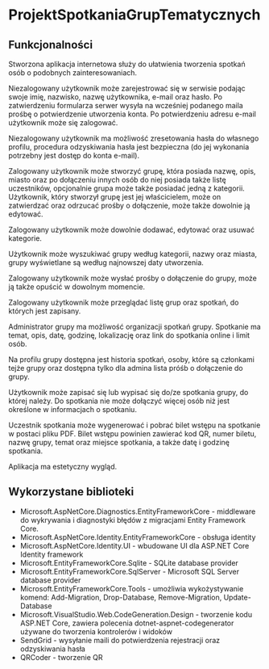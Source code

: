 # ProjektSpotkaniaGrupTematycznych
## Funkcjonalności
Stworzona aplikacja internetowa służy do ułatwienia tworzenia spotkań osób o podobnych zainteresowaniach.  

Niezalogowany użytkownik może zarejestrować się w serwisie podając swoje imię, nazwisko, nazwę użytkownika, e-mail oraz hasło. Po zatwierdzeniu formularza serwer wysyła na wcześniej podanego maila prośbę o potwierdzenie utworzenia konta. Po potwierdzeniu adresu e-mail użytkownik może się zalogować.  

Niezalogowany użytkownik ma możliwość zresetowania hasła do własnego profilu, procedura odzyskiwania hasła jest bezpieczna (do jej wykonania potrzebny jest dostęp do konta e-mail). 

 Zalogowany użytkownik może stworzyć grupę, która posiada nazwę, opis, miasto oraz po dołączeniu innych osób do niej posiada także listę uczestników, opcjonalnie grupa może także posiadać jedną z kategorii. Użytkownik, który stworzył grupę jest jej właścicielem, może on zatwierdzać oraz odrzucać prośby o dołączenie, może także dowolnie ją edytować.  

Zalogowany użytkownik może dowolnie dodawać, edytować oraz usuwać kategorie.  

Użytkownik może wyszukiwać grupy według kategorii, nazwy oraz miasta, grupy wyświetlane są według najnowszej daty utworzenia.  

Zalogowany użytkownik może wysłać prośby o dołączenie do grupy, może ją także opuścić w dowolnym momencie. 

Zalogowany użytkownik może przeglądać listę grup oraz spotkań, do których jest zapisany. 

Administrator grupy ma możliwość organizacji spotkań grupy. Spotkanie ma temat, opis, datę, godzinę, lokalizację oraz link do spotkania online i limit osób.  

Na profilu grupy dostępna jest historia spotkań, osoby, które są członkami tejże grupy oraz dostępna tylko dla admina lista próśb o dołączenie do grupy. 

Użytkownik może zapisać się lub wypisać się do/ze spotkania grupy, do której należy. Do spotkania nie może dołączyć więcej osób niż jest określone w informacjach o spotkaniu. 

Uczestnik spotkania może wygenerować i pobrać bilet wstępu na spotkanie w postaci pliku PDF. Bilet wstępu powinien zawierać kod QR, numer biletu, nazwę grupy, temat oraz miejsce spotkania, a także datę i godzinę spotkania. 

Aplikacja ma estetyczny wygląd. 

## Wykorzystane biblioteki
- Microsoft.AspNetCore.Diagnostics.EntityFrameworkCore - middleware do wykrywania i diagnostyki błędów z migracjami Entity Framework Core.
- Microsoft.AspNetCore.Identity.EntityFrameworkCore - obsługa identity
- Microsoft.AspNetCore.Identity.UI - wbudowane UI dla ASP.NET Core Identity framework
- Microsoft.EntityFrameworkCore.Sqlite - SQLite database provider
- Microsoft.EntityFrameworkCore.SqlServer - Microsoft SQL Server database provider
- Microsoft.EntityFrameworkCore.Tools - umożliwia wykożystywanie komend: Add-Migration, Drop-Database, Remove-Migration, Update-Database
- Microsoft.VisualStudio.Web.CodeGeneration.Design - tworzenie kodu ASP.NET Core, zawiera polecenia dotnet-aspnet-codegenerator używane do tworzenia kontrolerów i widoków
- SendGrid - wysyłanie maili do potwierdzenia rejestracji oraz odzyskiwania hasła
- QRCoder - tworzenie QR
